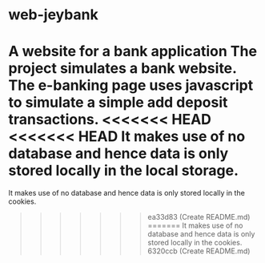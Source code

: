 # web-jeybank
A website for a bank application
The project simulates a bank website. 
The e-banking page uses javascript to simulate a simple add deposit transactions.
<<<<<<< HEAD
<<<<<<< HEAD
It makes use of no database and hence data is only stored locally in the local storage.
=======
It makes use of no database and hence data is only stored locally in the cookies.
>>>>>>> ea33d83 (Create README.md)
=======
It makes use of no database and hence data is only stored locally in the cookies.
>>>>>>> 6320ccb (Create README.md)
